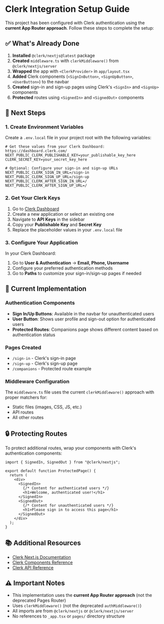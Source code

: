 # Clerk Integration Setup Guide

This project has been configured with Clerk authentication using the **current App Router approach**. Follow these steps to complete the setup:

## ✅ What's Already Done

1. **Installed** `@clerk/nextjs@latest` package
2. **Created** `middleware.ts` with `clerkMiddleware()` from `@clerk/nextjs/server`
3. **Wrapped** the app with `<ClerkProvider>` in `app/layout.tsx`
4. **Added** Clerk components (`<SignInButton>`, `<SignUpButton>`, `<UserButton>`) to the navbar
5. **Created** sign-in and sign-up pages using Clerk's `<SignIn>` and `<SignUp>` components
6. **Protected** routes using `<SignedIn>` and `<SignedOut>` components

## 🔧 Next Steps

### 1. Create Environment Variables

Create a `.env.local` file in your project root with the following variables:

```env
# Get these values from your Clerk Dashboard: https://dashboard.clerk.com/
NEXT_PUBLIC_CLERK_PUBLISHABLE_KEY=your_publishable_key_here
CLERK_SECRET_KEY=your_secret_key_here

# Optional: Configure your sign-in and sign-up URLs
NEXT_PUBLIC_CLERK_SIGN_IN_URL=/sign-in
NEXT_PUBLIC_CLERK_SIGN_UP_URL=/sign-up
NEXT_PUBLIC_CLERK_AFTER_SIGN_IN_URL=/
NEXT_PUBLIC_CLERK_AFTER_SIGN_UP_URL=/
```

### 2. Get Your Clerk Keys

1. Go to [Clerk Dashboard](https://dashboard.clerk.com/)
2. Create a new application or select an existing one
3. Navigate to **API Keys** in the sidebar
4. Copy your **Publishable Key** and **Secret Key**
5. Replace the placeholder values in your `.env.local` file

### 3. Configure Your Application

In your Clerk Dashboard:

1. Go to **User & Authentication** → **Email, Phone, Username**
2. Configure your preferred authentication methods
3. Go to **Paths** to customize your sign-in/sign-up pages if needed

## 🚀 Current Implementation

### Authentication Components

- **Sign In/Up Buttons**: Available in the navbar for unauthenticated users
- **User Button**: Shows user profile and sign-out option for authenticated users
- **Protected Routes**: Companions page shows different content based on authentication status

### Pages Created

- `/sign-in` - Clerk's sign-in page
- `/sign-up` - Clerk's sign-up page
- `/companions` - Protected route example

### Middleware Configuration

The `middleware.ts` file uses the current `clerkMiddleware()` approach with proper matchers for:

- Static files (images, CSS, JS, etc.)
- API routes
- All other routes

## 🔒 Protecting Routes

To protect additional routes, wrap your components with Clerk's authentication components:

```tsx
import { SignedIn, SignedOut } from "@clerk/nextjs";

export default function ProtectedPage() {
  return (
    <div>
      <SignedIn>
        {/* Content for authenticated users */}
        <h1>Welcome, authenticated user!</h1>
      </SignedIn>
      <SignedOut>
        {/* Content for unauthenticated users */}
        <h1>Please sign in to access this page</h1>
      </SignedOut>
    </div>
  );
}
```

## 📚 Additional Resources

- [Clerk Next.js Documentation](https://clerk.com/docs/quickstarts/nextjs)
- [Clerk Components Reference](https://clerk.com/docs/components/overview)
- [Clerk API Reference](https://clerk.com/docs/references/backend/overview)

## ⚠️ Important Notes

- This implementation uses the **current App Router approach** (not the deprecated Pages Router)
- Uses `clerkMiddleware()` (not the deprecated `authMiddleware()`)
- All imports are from `@clerk/nextjs` or `@clerk/nextjs/server`
- No references to `_app.tsx` or `pages/` directory structure
